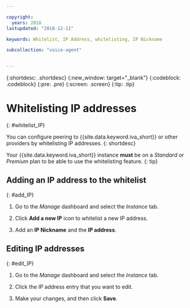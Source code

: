 ```yaml
---

copyright:
  years: 2018
lastupdated: "2018-12-11"

keywords: Whitelist, IP Address, whitelisting, IP Nickname

subcollection: "voice-agent"


---
```


{:shortdesc: .shortdesc}
{:new_window: target="_blank"}
{:codeblock: .codeblock}
{:pre: .pre}
{:screen: .screen}
{:tip: .tip}

# Whitelisting IP addresses
{: #whitelist_IP}

You can configure peering to {{site.data.keyword.iva_short}} or other providers by whitelisting IP addresses.
{: shortdesc}

Your {{site.data.keyword.iva_short}} instance **must** be on a _Standard_ or _Premium_ plan to be able to use the whitelisting feature. 
{: tip}

## Adding an IP address to the whitelist
{: #add_IP}

1. Go to the _Manage_ dashboard and select the _Instance_ tab.

1. Click **Add a new IP** icon to whitelist a new IP address.

1. Add an **IP Nickname** and the **IP address**.

## Editing IP addresses
{: #edit_IP}

1. Go to the _Manage_ dashboard and select the _Instance_ tab.

1. Click the IP address entry that you want to edit.

1. Make your changes, and then click **Save**.
